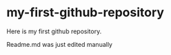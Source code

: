 # my-first-github-repository
Here is my first github repository.

Readme.md was just edited manually
